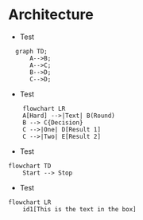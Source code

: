 # Architecture

- Test
  
```mermaid
  graph TD;
      A-->B;
      A-->C;
      B-->D;
      C-->D;
```

- Test

```mermaid
    flowchart LR
    A[Hard] -->|Text| B(Round)
    B --> C{Decision}
    C -->|One| D[Result 1]
    C -->|Two| E[Result 2]
```

- Test

```mermaid
flowchart TD
    Start --> Stop
```

- Test

```mermaid
flowchart LR
    id1[This is the text in the box]
```